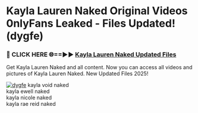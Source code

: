 # Kayla Lauren Naked Original Videos 0nlyFans Leaked - Files Updated! (dygfe)

<h3>🔴 CLICK HERE 🌐==►► <a href="https://tinyurl.com/yckcrads" rel="nofollow">Kayla Lauren Naked Updated Files</a></h3>

Get Kayla Lauren Naked and all content. Now you can access all videos and pictures of Kayla Lauren Naked. New Updated Files 2025!

[![dygfe](https://i.imgur.com/hpKpOFt.gif)](https://tinyurl.com/yckcrads)
kayla void naked<br>
kayla ewell naked<br>
kayla nicole naked<br>
kayla rae reid naked